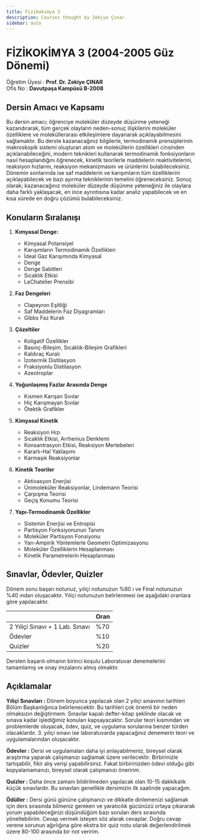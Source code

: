 ```yaml
---
title: Fizikokimya 3
description: Courses thought by Zekiye Çınar.
sidebar: auto
---
```


# FİZİKOKİMYA 3 (2004-2005 Güz Dönemi)

Öğretim Üyesi : **Prof. Dr. Zekiye ÇINAR**\
Ofis No : **Davutpaşa Kampüsü B-2008**

## Dersin Amacı ve Kapsamı

Bu dersin amacı; öğrenciye moleküler düzeyde düşünme yeteneği kazandırarak, tüm gerçek olayların neden-sonuç ilişkilerini moleküler özelliklere ve moleküllerarası etkileşimlere dayanarak açıklayabilmesini sağlamaktır. Bu derste kazanacağınız bilgilerle, termodinamik prensiplerinin makroskopik sistemi oluşturan atom ve moleküllerin özellikleri cinsinden açıklanabileceğini, modern teknikleri kullanarak termodinamik fonksiyonların nasıl hesaplandığını öğrenecek, kinetik teorilerle maddelerin reaktivitelerini, reaksiyon hızlarını, reaksiyon mekanizmasını ve ürünlerini bulabileceksiniz. Dönemin sonlarında ise saf maddelerin ve karışımların tüm özelliklerini açıklayabilecek ve bazı ayırma tekniklerinin temelini öğreneceksiniz. Sonuç olarak; kazanacağınız moleküler düzeyde düşünme yeteneğiniz ile olaylara daha farklı yaklaşacak, en ince ayrıntısına kadar analiz yapabilecek ve en kısa sürede en doğru çözümü bulabileceksiniz.

## Konuların Sıralanışı

1. **Kımyasal Denge:**
   - Kimyasal Potansiyel
   - Karışımların Termodinamik Özellikleri
   - İdeal Gaz Karışımında Kimyasal
   - Denge
   - Denge Sabitleri
   - Sıcaklık Etkisi
   - LeChatelier Prensibi
2. **Faz Dengeleri**
   - Clapeyron Eşitliği
   - Saf Maddelerin Faz Diyagramları
   - Gibbs Faz Kuralı
3. **Çözeltiler**
   - Koligatif Özellikler
   - Basınç-Bileşim, Sıcaklık-Bileşim Grafikleri
   - Kaldıraç Kuralı
   - İzotermik Distilasyon
   - Fraksiyonlu Distilasyon
   - Azeotroplar
4. **Yoğunlaşmış Fazlar Arasında Denge**

   - Kısmen Karışan Sıvılar
   - Hiç Karışmayan Sıvılar
   - Ötektik Grafikler

5. **Kimyasal Kinetik**

   - Reaksiyon Hızı
   - Sıcaklık Etkisi, Arrhenius Denklemi
   - Konsantrasyon Etkisi, Reaksiyon Mertebeleri
   - Kararlı-Hal Yaklaşımı
   - Karmaşık Reaksiyonlar

6. **Kinetik Teoriler**

   - Aktivasyon Enerjisi
   - Ünimoleküler Reaksiyonlar, Lindemann Teorisi
   - Çarpışma Teorisi
   - Geçiş Konumu Teorisi

7. **Yapı-Termodinamik Özellikler**
   - Sistemin Enerjisi ve Entropisi
   - Partisyon Fonksiyonunun Tanımı
   - Moleküler Partisyon Fonsiyonu
   - Yarı-Ampirik Yöntemlerle Geometri Optimizasyonu
   - Moleküler Özelliklerin Hesaplanması
   - Kinetik Parametrelerin Hesaplanması

## Sınavlar, Ödevler, Quizler

Dönem sonu başarı notunuz, yıliçi notunuzun %60 ı ve Final notunuzun %40 ından oluşacaktır. Yıliçi notunuzun belirlenmesi ise aşağıdaki oranlara göre yapılacaktır.

|                                 | Oran |
| ------------------------------- | ---- |
| 2 Yıliçi Sınavı + 1 Lab. Sınavı | %70  |
| Ödevler                         | %10  |
| Quizler                         | %20  |

Dersten başarılı olmanın birinci koşulu Laboratuvar denemelerini tamamlamış ve onay imzalarını almış olmaktır.

## Açıklamalar

**Yıliçi Sınavları :** Dönem boyunca yapılacak olan 2 yıliçi sınavının tarihleri Bölüm Başkanlığınca belirlenecektir. Bu tarihleri çok önemli bir neden olmaksızın değiştirmem. Sınavlar kapalı defter-kitap şeklinde olacak ve sınava kadar işlediğimiz konuları kapsayacaktır. Sorular teori kısmından ve problemlerde oluşacak, ödev, quiz, ve uygulama sorularına benzer türden olacaklardır. 3. yıliçi sınavı ise laboratuvarda yapacağınız denemerin teori ve uygulamalarından oluşacaktır.

**Ödevler :** Dersi ve uygulamaları daha iyi anlayabilmeniz, bireysel olarak araştırma yaparak çalışmanızı sağlamak üzere verilecektir. Birbirinizle tartışabilir, fikir alış verişi yapabilirsiniz. Fakat birbirinizden ödevi olduğu gibi kopyalamamanızı, bireysel olarak çalışmanızı öneririm.

**Quizler :** Daha önce zamanı bildirilmeden yapılacak olan 10-15 dakkikalık küçük sınavlardır. Bu sınavları genellikle dersimizin ilk saatinde yapacağım.

**Ödüller :** Dersi günü gününe çalışmanızı ve dikkatle dinlemenizi sağlamak için ders sırasında bilmeniz gereken ve yaratıcılık gücünüzü ortaya çıkararak yorum yapabileceğinizi düşündüğüm bazı soruları ders sırasında yöneltebilirim. Cevap vermek isteyen söz alarak cevaplar. Doğru cevap verene sorunun ağırlığına göre ekstra bir quiz notu olarak değerlendirilmek üzere 80-100 arasında bir not veririm.

